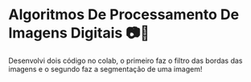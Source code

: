 # Algoritmos De Processamento De Imagens Digitais 📷📸
Desenvolvi dois código no colab, o primeiro faz o filtro das bordas das imagens e o segundo faz a segmentação de uma imagem!
